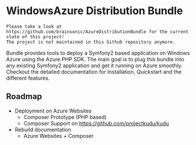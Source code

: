 # WindowsAzure Distribution Bundle

    Please take a look at https://github.com/brainsonic/AzureDistributionBundle for the current state of this project!
    The project is not maintained in this Github repository anymore.

Bundle provides tools to deploy a Symfony2 based application on Windows Azure using the Azure PHP SDK. The main goal is to plug this bundle into any existing Symfony2 application and get it running on Azure smoothly. Checkout the detailed documentation for Installation, Quickstart and the different features.

## Roadmap

* Deployment on Azure Websites
    * Composer Prototype (PHP based)
    * Composer Support on https://github.com/projectkudu/kudu
* Rebuild documentation
    * Azure Websites + Composer
